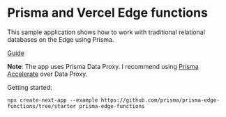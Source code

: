 # Prisma and Vercel Edge functions

This sample application shows how to work with traditional relational databases on the Edge using Prisma.

[Guide](https://www.prisma.io/blog/database-access-on-the-edge-8F0t1s1BqOJE#demo-database-access-on-the-edge)

**Note**: The app uses Prisma Data Proxy. I recommend using [Prisma Accelerate](https://www.prisma.io/data-platform/accelerate) over Data Proxy.

Getting started:

```
npx create-next-app --example https://github.com/prisma/prisma-edge-functions/tree/starter prisma-edge-functions
```
